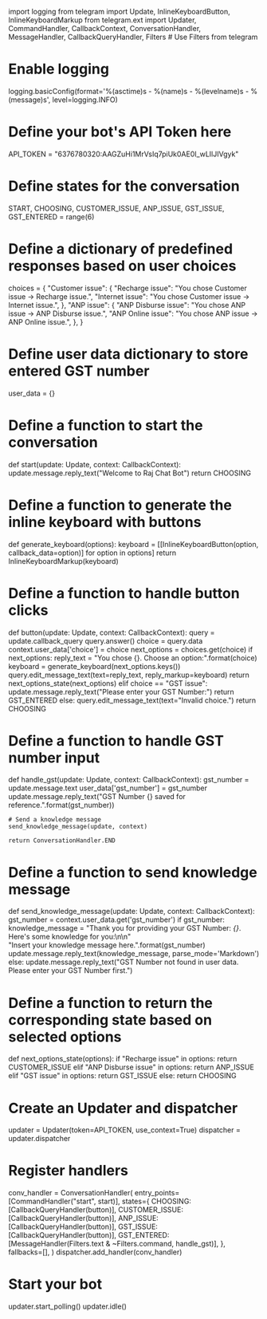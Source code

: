 import logging
from telegram import Update, InlineKeyboardButton, InlineKeyboardMarkup
from telegram.ext import Updater, CommandHandler, CallbackContext, ConversationHandler, MessageHandler, CallbackQueryHandler, Filters  # Use Filters from telegram

# Enable logging
logging.basicConfig(format='%(asctime)s - %(name)s - %(levelname)s - %(message)s', level=logging.INFO)

# Define your bot's API Token here
API_TOKEN = "6376780320:AAGZuHi1MrVsIq7piUk0AE0I_wLIlJIVgyk"

# Define states for the conversation
START, CHOOSING, CUSTOMER_ISSUE, ANP_ISSUE, GST_ISSUE, GST_ENTERED = range(6)

# Define a dictionary of predefined responses based on user choices
choices = {
    "Customer issue": {
        "Recharge issue": "You chose Customer issue -> Recharge issue.",
        "Internet issue": "You chose Customer issue -> Internet issue.",
    },
    "ANP issue": {
        "ANP Disburse issue": "You chose ANP issue -> ANP Disburse issue.",
        "ANP Online issue": "You chose ANP issue -> ANP Online issue.",
    },
}

# Define user data dictionary to store entered GST number
user_data = {}

# Define a function to start the conversation
def start(update: Update, context: CallbackContext):
    update.message.reply_text("Welcome to Raj Chat Bot")
    return CHOOSING

# Define a function to generate the inline keyboard with buttons
def generate_keyboard(options):
    keyboard = [[InlineKeyboardButton(option, callback_data=option)] for option in options]
    return InlineKeyboardMarkup(keyboard)

# Define a function to handle button clicks
def button(update: Update, context: CallbackContext):
    query = update.callback_query
    query.answer()
    choice = query.data
    context.user_data['choice'] = choice
    next_options = choices.get(choice)
    if next_options:
        reply_text = "You chose {}. Choose an option:".format(choice)
        keyboard = generate_keyboard(next_options.keys())
        query.edit_message_text(text=reply_text, reply_markup=keyboard)
        return next_options_state(next_options)
    elif choice == "GST issue":
        update.message.reply_text("Please enter your GST Number:")
        return GST_ENTERED
    else:
        query.edit_message_text(text="Invalid choice.")
        return CHOOSING

# Define a function to handle GST number input
def handle_gst(update: Update, context: CallbackContext):
    gst_number = update.message.text
    user_data['gst_number'] = gst_number
    update.message.reply_text("GST Number {} saved for reference.".format(gst_number))
    
    # Send a knowledge message
    send_knowledge_message(update, context)
    
    return ConversationHandler.END

# Define a function to send knowledge message
def send_knowledge_message(update: Update, context: CallbackContext):
    gst_number = context.user_data.get('gst_number')
    if gst_number:
        knowledge_message = "Thank you for providing your GST Number: *{}*. Here's some knowledge for you:\n\n" \
                            "Insert your knowledge message here.".format(gst_number)
        update.message.reply_text(knowledge_message, parse_mode='Markdown')
    else:
        update.message.reply_text("GST Number not found in user data. Please enter your GST Number first.")

# Define a function to return the corresponding state based on selected options
def next_options_state(options):
    if "Recharge issue" in options:
        return CUSTOMER_ISSUE
    elif "ANP Disburse issue" in options:
        return ANP_ISSUE
    elif "GST issue" in options:
        return GST_ISSUE
    else:
        return CHOOSING

# Create an Updater and dispatcher
updater = Updater(token=API_TOKEN, use_context=True)
dispatcher = updater.dispatcher

# Register handlers
conv_handler = ConversationHandler(
    entry_points=[CommandHandler("start", start)],
    states={
        CHOOSING: [CallbackQueryHandler(button)],
        CUSTOMER_ISSUE: [CallbackQueryHandler(button)],
        ANP_ISSUE: [CallbackQueryHandler(button)],
        GST_ISSUE: [CallbackQueryHandler(button)],
        GST_ENTERED: [MessageHandler(Filters.text & ~Filters.command, handle_gst)],
    },
    fallbacks=[],
)
dispatcher.add_handler(conv_handler)

# Start your bot
updater.start_polling()
updater.idle()

